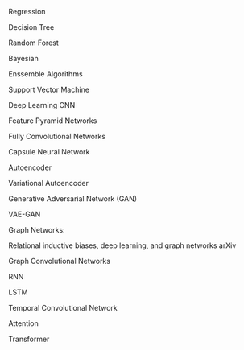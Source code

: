 
Regression

Decision Tree

Random Forest

Bayesian

Enssemble Algorithms

Support Vector Machine

Deep Learning
CNN

Feature Pyramid Networks

Fully Convolutional Networks

Capsule Neural Network

Autoencoder

Variational Autoencoder

Generative Adversarial Network (GAN)

VAE-GAN

Graph Networks:

Relational inductive biases, deep learning, and graph networks arXiv

Graph Convolutional Networks

RNN

LSTM

Temporal Convolutional Network

Attention

Transformer
